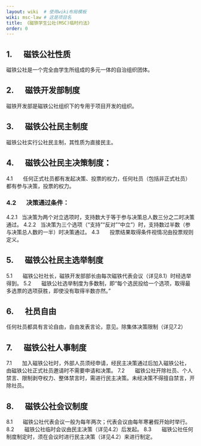 ```yaml
---
layout: wiki  # 使用wiki布局模板
wiki: msc-law # 这是项目名
title: 《磁铁学生公社(MSC)临时约法》
order: 0
---
```

## 1.      磁铁公社性质
磁铁公社是一个完全由学生所组成的多元一体的自治组织团体。

## 2.      磁铁开发部制度
磁铁开发部是磁铁公社组织下的专用于项目开发的组织。

## 3.      磁铁公社民主制度
磁铁公社实行公社民主制，其性质为直接民主。

## 4.      磁铁公社民主决策制度：
4.1       任何正式社员都有发起决策、投票的权力，任何社员（包括非正式社员）都有参与决策，投票的权力。
### 4.2       决策通过条件：
4.2.1   当决策为两个对立选项时，支持数大于等于参与决策总人数三分之二时决策通过。
4.2.2   当决策为三个选项（“支持”“反对”“中立”）时，支持数过半数（参与决策总人数的一半）时决策通过。
4.3       投票结果取得条件视情况由投票规则定义。

## 5.      磁铁公社民主选举制度
5.1       磁铁公社社长，磁铁开发部部长由每次磁铁代表会议（详见8.1）时经选举得到。
5.2       磁铁公社选举制度为多数制，即“每个选民投给一个选项，取得最多选票的选项获胜，即使没有取得半数亦然。”

## 6.      社员自由
任何社员都具有言论自由，自由发表言论，意见。除集体决策限制（详见7.2）

## 7.      磁铁公社人事制度
7.1       加入磁铁公社时，外部人员须经申请，经民主决策通过后加入磁铁公社，由磁铁公社正式社员邀请时不需要申请和决策。
7.2       磁铁公社开除社员、个人禁言、限制剥夺权力、整体禁言时，需进行民主决策。未经决策不得擅自禁言，开除社员。

## 8.      磁铁公社会议制度
8.1       磁铁公社代表会议一般为每年两次；代表会议由每年寒暑假开始时举行。
8.2       磁铁公社临时会议由民主决策（详见4.2）后发起。
8.3       磁铁公社任何制度制定时，须在会议时进行民主决策（详见4.2）来进行制定。